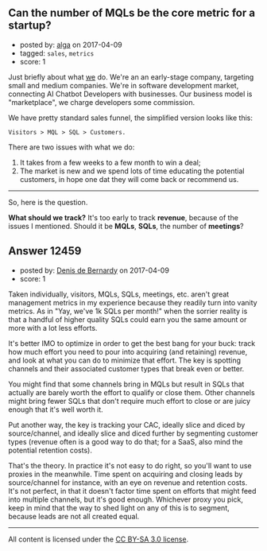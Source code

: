 ## Can the number of MQLs be the core metric for a startup?

- posted by: [alga](https://stackexchange.com/users/59866/alga) on 2017-04-09
- tagged: `sales`, `metrics`
- score: 1

<p>Just briefly about what <a href="https://botmakers.net/" rel="nofollow noreferrer">we</a> do.
We're an an early-stage company, targeting small and medium companies. We're in software development market, connecting AI Chatbot Developers with businesses. Our business model is "marketplace", we charge developers some commission.</p>

<p>We have pretty standard sales funnel, the simplified version looks like this: </p>

<pre><code>Visitors &gt; MQL &gt; SQL &gt; Customers.
</code></pre>

<p>There are two issues with what we do:</p>

<ol>
<li>It takes from a few weeks to a few month to win a deal;</li>
<li>The market is new and we spend lots of time educating the potential customers, in hope one dat they will come back or recommend us.</li>
</ol>

<hr>

<p>So, here is the question. </p>

<p><strong>What should we track?</strong> It's too early to track <strong>revenue</strong>, because of the issues I mentioned. Should it be <strong>MQLs</strong>, <strong>SQLs</strong>, the number of <strong>meetings</strong>?</p>



## Answer 12459

- posted by: [Denis de Bernardy](https://stackexchange.com/users/182468/denis-de-bernardy) on 2017-04-09
- score: 1

<p>Taken individually, visitors, MQLs, SQLs, meetings, etc. aren't great management metrics in my experience because they readily turn into vanity metrics. As in "Yay, we've 1k SQLs per month!" when the sorrier reality is that a handful of higher quality SQLs could earn you the same amount or more with a lot less efforts.</p>

<p>It's better IMO to optimize in order to get the best bang for your buck: track how much effort you need to pour into acquiring (and retaining) revenue, and look at what you can do to minimize that effort. The key is spotting channels and their associated customer types that break even or better.</p>

<p>You might find that some channels bring in MQLs but result in SQLs that actually are barely worth the effort to qualify or close them. Other channels might bring fewer SQLs that don't require much effort to close or are juicy enough that it's well worth it.</p>

<p>Put another way, the key is tracking your CAC, ideally slice and diced by source/channel, and ideally slice and diced further by segmenting customer types (revenue often is a good way to do that; for a SaaS, also mind the potential retention costs).</p>

<p>That's the theory. In practice it's not easy to do right, so you'll want to use proxies in the meanwhile. Time spent on acquiring and closing leads by source/channel for instance, with an eye on revenue and retention costs. It's not perfect, in that it doesn't factor time spent on efforts that might feed into multiple channels, but it's good enough. Whichever proxy you pick, keep in mind that the way to shed light on any of this is to segment, because leads are not all created equal.</p>




---

All content is licensed under the [CC BY-SA 3.0 license](https://creativecommons.org/licenses/by-sa/3.0/).
